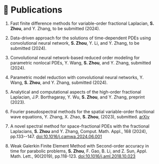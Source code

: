 
# 📝 Publications 
1. Fast finite difference methods for variable-order fractional Laplacian, **S. Zhou**, and Y. Zhang, to be submitted (2024).

1. Data-driven approach for the solutions of time-dependent PDEs using convolutional neural network, **S. Zhou**, Y. Li, and Y. Zhang, to be submitted (2024).

1. Convolutional neural network-based reduced order modeling for parametric nonlocal PDEs, Y. Wang, **S. Zhou**, and Y. Zhang, submitted (2024).

1. Parametric model reduction with convolutional neural networks, Y. Wang, **S. Zhou**, and Y. Zhang, submitted (2024).

1. Analytical and computational aspects of the high-order fractional Laplacian, J.P. Borthagaray, Y. Wu, **S. Zhou**, and Y. Zhang, preprint (2023).

1. Fourier pseudospectral methods for the spatial variable-order fractional wave equations, Y. Zhang, X. Zhao, **S. Zhou**, (2023), submitted. [arXiv](https://arxiv.org/abs/2311.13049)

1. A novel spectral method for space-fractional PDEs with the fractional Laplacians, **S. Zhou** and Y. Zhang, Comput. Math. Appl., 168 (2024), pp.133--147. [doi:10.1016/j.camwa.2024.06.001](https://www.sciencedirect.com/science/article/pii/S0898122124002621)

1. Weak Galerkin Finite Element Method with Second-order accuracy in time for parabolic problems, **S. Zhou**, F. Gao, B. Li, and Z. Sun, Appl. Math. Lett., 90(2019), pp.118-123. [doi:10.1016/j.aml.2018.10.023](https://www.sciencedirect.com/science/article/pii/S089396591830363X)

   

   
